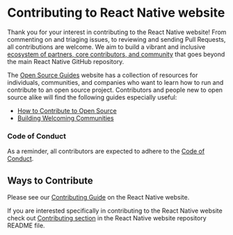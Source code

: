 # Contributing to React Native website

Thank you for your interest in contributing to the React Native website! From commenting on and triaging issues, to reviewing and sending Pull Requests, all contributions are welcome. We aim to build a vibrant and inclusive [ecosystem of partners, core contributors, and community](https://github.com/facebook/react-native/blob/main/ECOSYSTEM.md) that goes beyond the main React Native GitHub repository.

The [Open Source Guides](https://opensource.guide/) website has a collection of resources for individuals, communities, and companies who want to learn how to run and contribute to an open source project. Contributors and people new to open source alike will find the following guides especially useful:

- [How to Contribute to Open Source](https://opensource.guide/how-to-contribute/)
- [Building Welcoming Communities](https://opensource.guide/building-community/)

### Code of Conduct

As a reminder, all contributors are expected to adhere to the [Code of Conduct](https://github.com/facebook/react-native-website/blob/main/CODE_OF_CONDUCT.md).

## Ways to Contribute

Please see our [Contributing Guide](https://reactnative.dev/contributing/contributing-intro) on the React Native website.

If you are interested specifically in contributing to the React Native website check out [Contributing section](https://github.com/facebook/react-native-website#-contributing) in the React Native website repository README file.